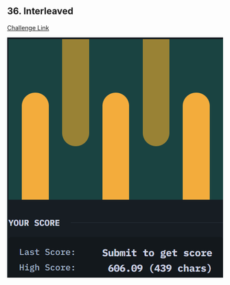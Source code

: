 ## 36. Interleaved  
[Challenge Link](https://cssbattle.dev/play/36)  

![Question](../images/36.png)